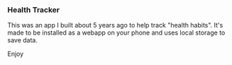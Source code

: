 ### Health Tracker

This was an app I built about 5 years ago to help track "health habits". It's made to be installed as a webapp on your phone and uses local storage to save data.

Enjoy